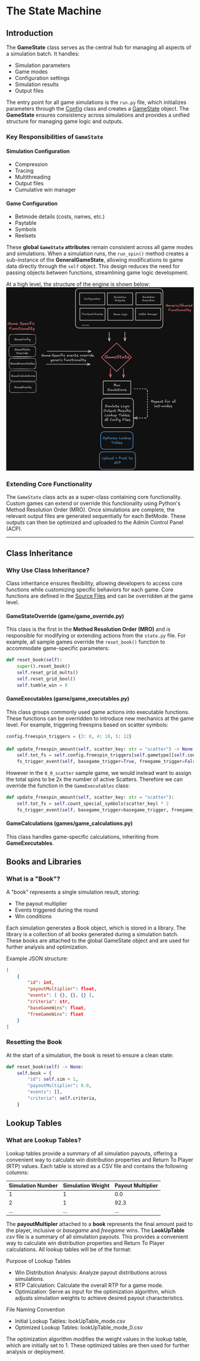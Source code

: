 # The State Machine

## Introduction

The **GameState** class serves as the central hub for managing all aspects of a simulation batch. It handles:

- Simulation parameters
- Game modes
- Configuration settings
- Simulation results
- Output files

The entry point for all game simulations is the `run.py` file, which initializes parameters through the [Config](../source_section/config_info.md) class and creates a [GameState](../source_section/state_info.md) object. The **GameState** ensures consistency across simulations and provides a unified structure for managing game logic and outputs.

### Key Responsibilities of `GameState`

#### Simulation Configuration
- Compression
- Tracing
- Multithreading
- Output files
- Cumulative win manager

#### Game Configuration
- Betmode details (costs, names, etc.)
- Paytable
- Symbols
- Reelsets

These **global `GameState` attributes** remain consistent across all game modes and simulations. When a simulation runs, the `run_spin()` method creates a sub-instance of the **GeneralGameState**, allowing modifications to game data directly through the `self` object. This design reduces the need for passing objects between functions, streamlining game logic development.

At a high level, the structure of the engine is shown below:  
![Engine Flowchart](../engine_flowchart.png)

### Extending Core Functionality

The `GameState` class acts as a super-class containing core functionality. Custom games can extend or override this functionality using Python's Method Resolution Order (MRO). Once simulations are complete, the relevant output files are generated sequentially for each BetMode. These outputs can then be optimized and uploaded to the Admin Control Panel (ACP).

---

## Class Inheritance

### Why Use Class Inheritance?

Class inheritance ensures flexibility, allowing developers to access core functions while customizing specific behaviors for each game. Core functions are defined in the [Source Files](../source_section/win_manager.md) and can be overridden at the game level.


#### **GameStateOverride (game/game_override.py)**
This class is the first in the **Method Resolution Order (MRO)** and is responsible for modifying or extending actions from the `state.py` file. For example, all sample games override the `reset_book()` function to accommodate game-specific parameters:

```python
def reset_book(self):
    super().reset_book()
    self.reset_grid_mults()
    self.reset_grid_bool()
    self.tumble_win = 0
```


#### **GameExecutables (game/game_executables.py)**

This class groups commonly used game actions into executable functions. These functions can be overridden to introduce new mechanics at the game level. For example, triggering freespins based on scatter symbols:

```python
config.freespin_triggers = {3: 8, 4: 10, 5: 12}

def update_freespin_amount(self, scatter_key: str = "scatter") -> None:
    self.tot_fs = self.config.freespin_triggers[self.gametype][self.count_special_symbols(scatter_key)]
    fs_trigger_event(self, basegame_trigger=True, freegame_trigger=False)
```

However in the `0_0_scatter` sample game, we would instead want to assign the total spins to be 2x the number of active Scatters. Therefore we can override the function in the `GameExecutables` class:

```python
def update_freespin_amount(self, scatter_key: str = "scatter"):
    self.tot_fs = self.count_special_symbols(scatter_key) * 2
    fs_trigger_event(self, basegame_trigger=basegame_trigger, freegame_trigger=freegame_trigger)
```


#### **GameCalculations (games/game_calculations.py)**
This class handles game-specific calculations, inheriting from **GameExecutables**.

## Books and Libraries
### **What is a "Book"?**
A "book" represents a single simulation result, storing:
- The payout multiplier
- Events triggered during the round
- Win conditions

Each simulation generates a Book object, which is stored in a library. The library is a collection of all books generated during a simulation batch. These books are attached to the global GameState object and are used for further analysis and optimization.

Example JSON structure:
```json
[
    {
        "id": int,
        "payoutMultiplier": float,
        "events": [ {}, {}, {} ],
        "criteria": str,
        "baseGameWins": float,
        "freeGameWins": float
    }
]
```

### Resetting the Book
At the start of a simulation, the book is reset to ensure a clean state:
```python
def reset_book(self) -> None:
    self.book = {
        "id": self.sim + 1,
        "payoutMultiplier": 0.0,
        "events": [],
        "criteria": self.criteria,
    }
```

## Lookup Tables
### What are Lookup Tables? ###

Lookup tables provide a summary of all simulation payouts, offering a convenient way to calculate win distribution properties and Return To Player (RTP) values. Each table is stored as a CSV file and contains the following columns:

| Simulation Number | Simulation Weight | Payout Multiplier |
| ----------------- | ----------------- | ------------------|
|       1           |          1        |        0.0        |
|       2           |          1        |        92.3       |
|       ...         |          ...      |        ...        |


The **payoutMultipler** attached to a **book** represents the final amount paid to the player, inclusive or *basegame* and *freegame* wins. The **LookUpTable** *csv* file is a summary of all simulation payouts. This provides a convenient way to calculate win distribution properties and Return To Player calculations. All lookup tables will be of the format:


Purpose of Lookup Tables

- Win Distribution Analysis: Analyze payout distributions across simulations.
- RTP Calculation: Calculate the overall RTP for a game mode.
- Optimization: Serve as input for the optimization algorithm, which adjusts simulation weights to achieve desired payout characteristics.


File Naming Convention

- Initial Lookup Tables: lookUpTable_mode.csv
- Optimized Lookup Tables: lookUpTable_mode_0.csv

The optimization algorithm modifies the weight values in the lookup table, which are initially set to 1. These optimized tables are then used for further analysis or deployment.
